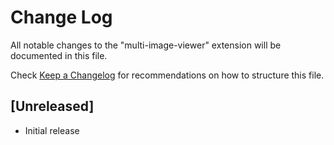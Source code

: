 # Change Log

All notable changes to the "multi-image-viewer" extension will be documented in this file.

Check [Keep a Changelog](http://keepachangelog.com/) for recommendations on how to structure this file.

## [Unreleased]

- Initial release